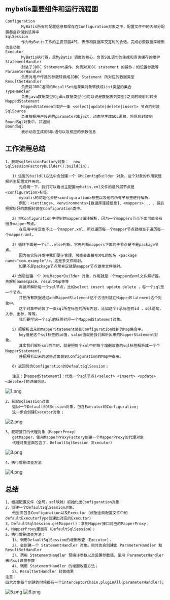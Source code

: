 ## mybatis重要组件和运行流程图
    Configuration 
           MyBatis所有的配置信息都保存在Configuration对象之中，配置文件中的大部分配置都会存储到该类中
    SqlSession 
           作为MyBatis工作的主要顶层API，表示和数据库交互时的会话，完成必要数据库增删改查功能
    Executor 
           MyBatis执行器，是MyBatis 调度的核心，负责SQL语句的生成和查询缓存的维护
    StatementHandler 
           封装了JDBC Statement操作，负责对JDBC statement 的操作，如设置参数等
    ParameterHandler 
           负责对用户传递的参数转换成JDBC Statement 所对应的数据类型
    ResultSetHandler 
           负责将JDBC返回的ResultSet结果集对象转换成List类型的集合
    TypeHandler 
           负责java数据类型和jdbc数据类型(也可以说是数据表列类型)之间的映射和转换
    MappedStatement 
           MappedStatement维护一条 <select|update|delete|insert> 节点的封装
    SqlSource 
           负责根据用户传递的parameterObject，动态地生成SQL语句，将信息封装到BoundSql对象中，并返回
    BoundSql 
           表示动态生成的SQL语句以及相应的参数信息

## 工作流程总结
    1、获取sqlSessionFactory对象：  new SqlSessionFactoryBuilder().build(in); 

       1）这里的build()方法中会创建一个 XMLConfigBuilder 对象，这个对象的作用就是解析主配置文件用的。
          先说明一下，我们可以看出主配置mybatis.xml文件的最外层节点是<configuration>标签，
          mybatis的初始化会把<configuration>标签以及他的所有子标签进行解析，
          例如：<settings>、<environments>[数据库连接信息]、<mappers>... ，最后把解析好的数据封装在Configuration类中。

       2）将Configuration中得到的mappers循环解析，因为一个mappers节点下面可能会有很多mapper节点。
          在应用中肯定也不止一个mapper.xml，所以遍历每一个mapper节点就相当于遍历每一个mapper.xml。

       3）循环下面是一个if..else判断。它先判断mappers下面的子节点是不是package节点。
          因为在实际开发中我们便于管理，可能会直接写XML的包名 <package name="com.example"/>，这是多文件映射。
          如果不是package节点那肯定就是mapper节点做单文件映射。

       4）然后创建一个 XMLMapperBuilder 对象，作用就是一个mapper的xml文件解析器。先解析namespace、resultMap等等
          再循环解析每一个sql节点，比如select insert update delete ，每一个sql是一个节点。
          并把所有数据通过addMappedStatement这个方法封装在MappedStatement这个对象中。
          这个对象中封装了一条sql所在标签的所有内容，比如这个sql标签的id ，sql语句，入参，出参，等等。
          我们要牢记一个sql的标签对应一个MappedStatement对象。

       5）把解析出来的MapperStatement装到Configuration维护的Map集合中。
          key值是这个sql标签的id值，value值就是我们解析出来的MapperStatement对象。
          其实我们解析xml的目的，就是把每个xml中的每个增删改查的sql标签解析成一个个MapperStatement，
          并把解析出来的这些对象装到Configuration的Map中备用。

       6）返回包含Configuration的DefaultSqlSession；

       注意：【MappedStatement】：代表一个sql节点(<select> <insert> <update> <delete>)的详细信息。
   ![1.png](src/main/resources/img/1.png)
    
    2、获取sqlSession对象
       返回一个DefaultSQlSession对象，包含Executor和Configuration;
       这一步会创建Executor对象；
   ![2.png](src/main/resources/img/2.png)

    3、获取接口的代理对象（MapperProxy）
       getMapper，使用MapperProxyFactory创建一个MapperProxy的代理对象
       代理对象里面包含了，DefaultSqlSession（Executor）
   ![3.png](src/main/resources/img/3.png)

    4、执行增删改查方法
   ![4.png](src/main/resources/img/4.png)
    
## 总结
    1、根据配置文件（全局，sql映射）初始化出Configuration对象
    2、创建一个DefaultSqlSession对象，
       他里面包含Configuration以及Executor（根据全局配置文件中的defaultExecutorType创建出对应的Executor）
    3、DefaultSqlSession.getMapper()：拿到Mapper接口对应的MapperProxy；
    4、MapperProxy里面有（DefaultSqlSession）；
    5、执行增删改查方法：
       1）、调用DefaultSqlSession的增删改查（Executor）；
       2）、会创建一个 StatementHandler 对象。同时也会创建出 ParameterHandler 和 ResultSetHandler
       3）、调用 StatementHandler 预编译参数以及设置参数值，使用 ParameterHandler 来给sql设置参数
       4）、调用 StatementHandler 的增删改查方法；
       5）、ResultSetHandler 封装结果
    注意：
    四大对象每个创建的时候都有一个interceptorChain.pluginAll(parameterHandler);



![5.png](src/main/resources/img/5.png)
![6.png](src/main/resources/img/6.jpg)